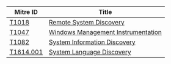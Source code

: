|Mitre ID|Title|
|-|-|
|[T1018](https://attack.mitre.org/techniques/T1018/)|[Remote System Discovery](./T1018/)|
|[T1047](https://attack.mitre.org/techniques/T1047/)|[Windows Management Instrumentation](./T1047/)|
|[T1082](https://attack.mitre.org/techniques/T1082/)|[System Information Discovery](./T1082/)|
|[T1614.001](https://attack.mitre.org/techniques/T1614/001/)|[System Language Discovery](./T1614.001/)|